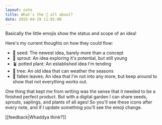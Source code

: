 ```yaml
---
layout: note
title: What's the 🌱 all about?
date: 2025-04-29 11:01:00
---
```


Basically the little emojis show the status and scope of an idea!

Here's my current thoughts on how they could flow:
- 🌰 seed: The newest idea, barely more than a concept
- 🌱 sprout: An idea exploring it's potential, but still young
- 🪴 potted plant: An established idea I'm tending
- 🌳 tree: An old idea that can weather the seasons
- 🍂 fallen leaves: An idea that I'm not into any more, but keep around to show that not everything works out.

One thing that kept me from writing was the sense that it needed to be a finished perfect product. But with a digital garden I can share seeds, sprouts, saplings, and plants of all ages! So you'll see these icons after every note, and if I update something you'll see the emoji change.

[[feedback|Whaddya think?]]